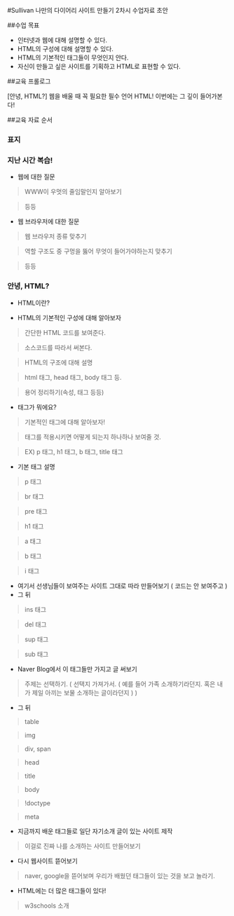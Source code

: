 #Sullivan 나만의 다이어리 사이트 만들기 2차시 수업자료 초안

##수업 목표

- 인터넷과 웹에 대해 설명할 수 있다.
- HTML의 구성에 대해 설명할 수 있다.
- HTML의 기본적인 태그들이 무엇인지 안다.
- 자신이 만들고 싶은 사이트를 기획하고 HTML로 표현할 수 있다.

##교육 프롤로그

[안녕, HTML?]
웹을 배울 때 꼭 필요한 필수 언어 HTML!
이번에는 그 깊이 들어가본다!

##교육 자료 순서

### 표지

### 지난 시간 복습!

* 웹에 대한 질문
 > WWW이 우멋의 줄임말인지 알아보기

 > 등등

* 웹 브라우저에 대한 질문
 > 웹 브라우저 종류 맞추기

 > 역할 구조도 중 구멍을 뚫어 무엇이 들어가야하는지 맞추기

 > 등등

### 안녕, HTML?

* HTML이란?

* HTML의 기본적인 구성에 대해 알아보자
 > 간단한 HTML 코드를 보여준다.

 > 소스코드를 따라서 써본다.

 > HTML의 구조에 대해 설명

 > html 태그, head 태그, body 태그 등.

 > 용어 정리하기(속성, 태그 등등)

* 태그가 뭐에요?
 > 기본적인 태그에 대해 알아보자!

 > 태그를 적용시키면 어떻게 되는지 하나하나 보여줄 것.

 > EX) p 태그, h1 태그, b 태그, title 태그

* 기본 태그 설명
 > p 태그

 > br 태그

 > pre 태그

 > h1 태그

 > a 태그

 > b 태그

 > i 태그

* 여기서 선생님들이 보여주는 사이트 그대로 따라 만들어보기 ( 코드는 안 보여주고 )
* 그 뒤

 > ins 태그

 > del 태그

 > sup 태그

 > sub 태그

* Naver Blog에서 이 태그들만 가지고 글 써보기
 > 주제는 선택하기. ( 선택지 가져가서. ( 예를 들어 가족 소개하기라던지. 혹은 내가 제일 아끼는 보물 소개하는 글이라던지 ) )

* 그 뒤
 > table

 > img

 > div, span

 > head

 > title

 > body

 > !doctype

 > meta

* 지금까지 배운 태그들로 일단 자기소개 글이 있는 사이트 제작
 > 이걸로 진짜 나를 소개하는 사이트 만들어보기

* 다시 웹사이트 뜯어보기
 > naver, google을 뜯어보며 우리가 배웠던 태그들이 있는 것을 보고 놀라기.

* HTML에는 더 많은 태그들이 있다!
 > w3schools 소개
